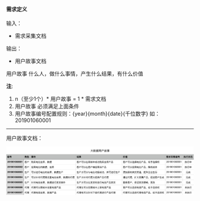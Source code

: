 #### 需求定义

输入：
* 需求采集文档

输出：
* 用户故事文档

用户故事
什么人，做什么事情，产生什么结果，有什么价值

**注**: 
1. n（至少1个）* 用户故事 = 1 * 需求文档
2. 用户故事 必须满足上面条件
3. 用户故事编号配置规则：{year}{month}{date}{千位数字} 如：201901060001
    
---

用户故事文档：

![](/assets/customer_story.png)



